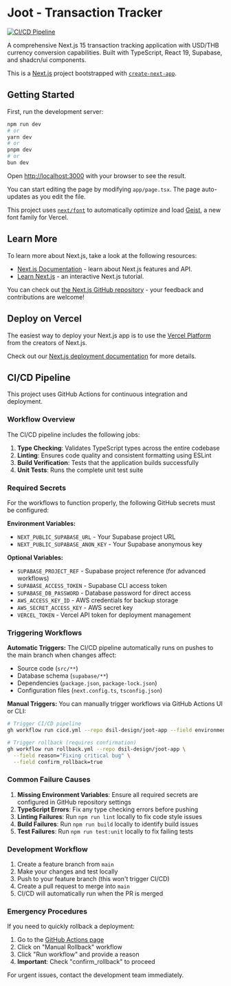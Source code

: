 # Joot - Transaction Tracker

[![CI/CD Pipeline](https://github.com/dsil-design/joot-app/actions/workflows/cicd.yml/badge.svg)](https://github.com/dsil-design/joot-app/actions/workflows/cicd.yml)

A comprehensive Next.js 15 transaction tracking application with USD/THB currency conversion capabilities. Built with TypeScript, React 19, Supabase, and shadcn/ui components.

This is a [Next.js](https://nextjs.org) project bootstrapped with [`create-next-app`](https://nextjs.org/docs/app/api-reference/cli/create-next-app).

## Getting Started

First, run the development server:

```bash
npm run dev
# or
yarn dev
# or
pnpm dev
# or
bun dev
```

Open [http://localhost:3000](http://localhost:3000) with your browser to see the result.

You can start editing the page by modifying `app/page.tsx`. The page auto-updates as you edit the file.

This project uses [`next/font`](https://nextjs.org/docs/app/building-your-application/optimizing/fonts) to automatically optimize and load [Geist](https://vercel.com/font), a new font family for Vercel.

## Learn More

To learn more about Next.js, take a look at the following resources:

- [Next.js Documentation](https://nextjs.org/docs) - learn about Next.js features and API.
- [Learn Next.js](https://nextjs.org/learn) - an interactive Next.js tutorial.

You can check out [the Next.js GitHub repository](https://github.com/vercel/next.js) - your feedback and contributions are welcome!

## Deploy on Vercel

The easiest way to deploy your Next.js app is to use the [Vercel Platform](https://vercel.com/new?utm_medium=default-template&filter=next.js&utm_source=create-next-app&utm_campaign=create-next-app-readme) from the creators of Next.js.

Check out our [Next.js deployment documentation](https://nextjs.org/docs/app/building-your-application/deploying) for more details.

## CI/CD Pipeline

This project uses GitHub Actions for continuous integration and deployment.

### Workflow Overview

The CI/CD pipeline includes the following jobs:

1. **Type Checking**: Validates TypeScript types across the entire codebase
2. **Linting**: Ensures code quality and consistent formatting using ESLint
3. **Build Verification**: Tests that the application builds successfully
4. **Unit Tests**: Runs the complete unit test suite

### Required Secrets

For the workflows to function properly, the following GitHub secrets must be configured:

**Environment Variables:**
- `NEXT_PUBLIC_SUPABASE_URL` - Your Supabase project URL
- `NEXT_PUBLIC_SUPABASE_ANON_KEY` - Your Supabase anonymous key

**Optional Variables:**
- `SUPABASE_PROJECT_REF` - Supabase project reference (for advanced workflows)
- `SUPABASE_ACCESS_TOKEN` - Supabase CLI access token
- `SUPABASE_DB_PASSWORD` - Database password for direct access
- `AWS_ACCESS_KEY_ID` - AWS credentials for backup storage
- `AWS_SECRET_ACCESS_KEY` - AWS secret key
- `VERCEL_TOKEN` - Vercel API token for deployment management

### Triggering Workflows

**Automatic Triggers:**
The CI/CD pipeline automatically runs on pushes to the main branch when changes affect:
- Source code (`src/**`)
- Database schema (`supabase/**`)
- Dependencies (`package.json`, `package-lock.json`)
- Configuration files (`next.config.ts`, `tsconfig.json`)

**Manual Triggers:**
You can manually trigger workflows via GitHub Actions UI or CLI:

```bash
# Trigger CI/CD pipeline
gh workflow run cicd.yml --repo dsil-design/joot-app --field environment=production

# Trigger rollback (requires confirmation)
gh workflow run rollback.yml --repo dsil-design/joot-app \
  --field reason="Fixing critical bug" \
  --field confirm_rollback=true
```

### Common Failure Causes

1. **Missing Environment Variables**: Ensure all required secrets are configured in GitHub repository settings
2. **TypeScript Errors**: Fix any type checking errors before pushing
3. **Linting Failures**: Run `npm run lint` locally to fix code style issues
4. **Build Failures**: Run `npm run build` locally to identify build issues
5. **Test Failures**: Run `npm run test:unit` locally to fix failing tests

### Development Workflow

1. Create a feature branch from `main`
2. Make your changes and test locally
3. Push to your feature branch (this won't trigger CI/CD)
4. Create a pull request to merge into `main`
5. CI/CD will automatically run when the PR is merged

### Emergency Procedures

If you need to quickly rollback a deployment:

1. Go to the [GitHub Actions page](https://github.com/dsil-design/joot-app/actions)
2. Click on "Manual Rollback" workflow
3. Click "Run workflow" and provide a reason
4. **Important**: Check "confirm_rollback" to proceed

For urgent issues, contact the development team immediately.
